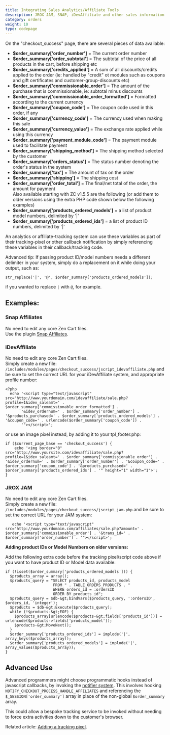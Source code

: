 ```yaml
---
title: Integrating Sales Analytics/Affiliate Tools
description: JROX JAM, SNAP, iDevAffiliate and other sales information systems 
category: orders
weight: 10
type: codepage
---
```


On the "checkout_success" page, there are several pieces of data available:  

*   **$order_summary['order_number']** = The current order number
*   **$order_summary['order_subtotal']** = The subtotal of the price of all products in the cart, before shipping etc
*   **$order_summary['credits_applied']** = A sum of all discounts/credits applied to the order (ie: handled by "credit" ot modules such as coupons and gift certificates and customer-group-discounts etc)
*   **$order_summary['commissionable_order']** = The amount of the purchase that is commissionable, ie: subtotal minus discounts
*   **$order_summary['commissionable_order_formatted']** = Formatted according to the current currency
*   **$order_summary['coupon_code']** = The coupon code used in this order, if any
*   **$order_summary['currency_code']** = The currency used when making this sale
*   **$order_summary['currency_value']** = The exchange rate applied while using this currency
*   **$order_summary['payment_module_code']** = The payment module used to facilitate payment
*   **$order_summary['shipping_method']** = The shipping method selected by the customer
*   **$order_summary['orders_status']** = The status number denoting the order's status in the system
*   **$order_summary['tax']** = The amount of tax on the order
*   **$order_summary['shipping']** = The shipping cost
*   **$order_summary['order_total']** = The final/net total of the order, the amount for payment  
    Also available starting with ZC v1.5.5 are the following (or add them to older versions using the extra PHP code shown below the following examples)
*   **$order_summary['products_ordered_models']** = a list of product model numbers, delimited by '|'
*   **$order_summary['products_ordered_ids']** = a list of product ID numbers, delimited by '|'

An analytics or affiliate-tracking system can use these variables as part of their tracking-pixel or other callback notification by simply referencing these variables in their callback/tracking code.  

Advanced tip: If passing product ID/model numbers needs a different delimiter in your system, simply do a replacement on it while doing your output, such as: 

```
str_replace('|', '@', $order_summary['products_ordered_models']);
```
if you wanted to replace `|` with `@`, for example.

## Examples:  

### Snap Affiliates
No need to edit any core Zen Cart files.  
Use the plugin [Snap Affiliates](https://www.zen-cart.com/downloads.php?do=file&id=1635). 

### iDevAffiliate  
No need to edit any core Zen Cart files.  
Simply create a new file: `/includes/modules/pages/checkout_success/jscript_idevaffiliate.php` and be sure to set the correct URL for your iDevAffiliate system, and appropriate profile number:

```
<?php
  echo '<script type="text/javascript" src="http://www.yourdomain.com/idevaffiliate/sale.php?profile=1&idev_saleamt=' . $order_summary['commissionable_order_formatted'] . 
       '&idev_ordernum=' . $order_summary['order_number'] . '&products_purchased=' . $order_summary['products_ordered_models'] . '&coupon_code=' . urlencode($order_summary['coupon_code']) .
       '"></script>';
```

or use an image pixel instead, by adding it to your tpl_footer.php:

```
if ($current_page_base == 'checkout_success') {
    echo '<img border="0" src="http://www.yoursite.com/idevaffiliate/sale.php?profile=1&idev_saleamt=' . $order_summary['commissionable_order'] . '&idev_ordernum=' . $order_summary['order_number'] . '&coupon_code=' . $order_summary['coupon_code'] . '&products_purchased=' . $order_summary['products_ordered_ids'] . '" height="1" width="1">';
} 
```

### JROX JAM  

No need to edit any core Zen Cart files.  
Simply create a new file: `/includes/modules/pages/checkout_success/jscript_jam.php` and be sure to set the correct URL for your JAM system:

```
   echo '<script type="text/javascript"  src="http://www.yourdomain.com/affiliates/sale.php?amount=' . $order_summary['commissionable_order'] . '&trans_id=' . $order_summary['order_number'] . '"></script>';
```

**Adding product IDs or Model Numbers on older versions:**  

Add the following extra code before the tracking pixel/script code above if you want to have product ID or Model data available:

```
if (!isset($order_summary['products_ordered_models'])) {
  $products_array = array();
  $products_query = "SELECT products_id, products_model
                     FROM " . TABLE_ORDERS_PRODUCTS . "
                     WHERE orders_id = :ordersID
                     ORDER BY products_id";
  $products_query = $db-&gt;bindVars($products_query, ':ordersID', $orders_id, 'integer');
  $products = $db-&gt;Execute($products_query);
  while (!$products-&gt;EOF) {
    $products_array[urlencode($products-&gt;fields['products_id'])] = urlencode($products->fields['products_model']);
    $products-&gt;MoveNext();
  }
  $order_summary['products_ordered_ids'] = implode('|', array_keys($products_array));
  $order_summary['products_ordered_models'] = implode('|', array_values($products_array));
}
```


## Advanced Use  
Advanced programmers might choose programmatic hooks instead of javascript callbacks, by invoking the [notifier system](/dev/code/notifiers/). This involves hooking 
`NOTIFY_CHECKOUT_PROCESS_HANDLE_AFFILIATES` and referencing the 
`$_SESSION['order_summary']` array in place of the non-global 
`$order_summary` array.  

This could allow a bespoke tracking service to be invoked without needing to force extra activities down to the customer's browser.  

Related article: [Adding a tracking pixel](/user/template/tracking_pixel/).
